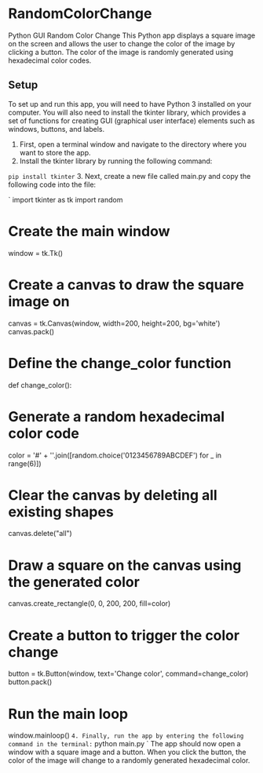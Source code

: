 # RandomColorChange
Python GUI Random Color Change
This Python app displays a square image on the screen and allows the user to change the color of the image by clicking a button. The color of the image is randomly generated using hexadecimal color codes.

## Setup
To set up and run this app, you will need to have Python 3 installed on your computer. You will also need to install the tkinter library, which provides a set of functions for creating GUI (graphical user interface) elements such as windows, buttons, and labels.

1. First, open a terminal window and navigate to the directory where you want to store the app.
2. Install the tkinter library by running the following command:

`
pip install tkinter
`
3. Next, create a new file called main.py and copy the following code into the file:


`
import tkinter as tk
import random

# Create the main window
window = tk.Tk()

# Create a canvas to draw the square image on
canvas = tk.Canvas(window, width=200, height=200, bg='white')
canvas.pack()

# Define the change_color function
def change_color():
  # Generate a random hexadecimal color code
  color = '#' + ''.join([random.choice('0123456789ABCDEF') for _ in range(6)])
  
  # Clear the canvas by deleting all existing shapes
  canvas.delete("all")
  
  # Draw a square on the canvas using the generated color
  canvas.create_rectangle(0, 0, 200, 200, fill=color)

# Create a button to trigger the color change
button = tk.Button(window, text='Change color', command=change_color)
button.pack()

# Run the main loop
window.mainloop()
`
4. Finally, run the app by entering the following command in the terminal:
`
python main.py
`
The app should now open a window with a square image and a button. When you click the button, the color of the image will change to a randomly generated hexadecimal color.
